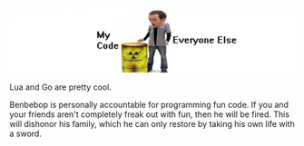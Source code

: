 ![this cool banner is a result of like a 6 year running joke](https://github.com/Benbebop/Benbebop/blob/main/channel_banner.jpg)


Lua and Go are pretty cool.

Benbebop is personally accountable for programming fun code. If you and your friends aren't completely freak out with fun, then he will be fired. This will dishonor his family, which he can only restore by taking his own life with a sword.
